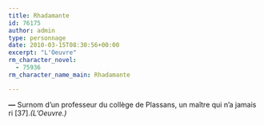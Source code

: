 ```yaml
---
title: Rhadamante
id: 76175
author: admin
type: personnage
date: 2010-03-15T08:30:56+00:00
excerpt: "L'Oeuvre"
rm_character_novel:
  - 75936
rm_character_name_main: Rhadamante

---
```

**—** Surnom d&rsquo;un professeur du collège de Plassans, un maître qui n&rsquo;a jamais ri [37]._(L&rsquo;Oeuvre.)_